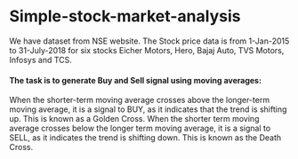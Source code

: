 # Simple-stock-market-analysis

We have dataset from NSE website. The Stock price data is from 1-Jan-2015 to 31-July-2018 for six stocks Eicher Motors, Hero, Bajaj Auto, TVS Motors, Infosys and TCS.


#### The task is to generate Buy and Sell signal using moving averages: 
When the shorter-term moving average crosses above the longer-term moving average, it is a signal to BUY, as it indicates that the trend is shifting up. This is known as a Golden Cross.
When the shorter term moving average crosses below the longer term moving average, it is a signal to SELL, as it indicates the trend is shifting down. This is known as the Death Cross.
